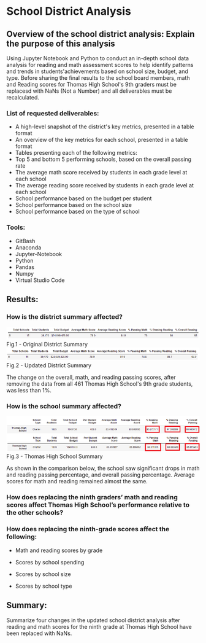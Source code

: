 # School District Analysis

## Overview of the school district analysis: Explain the purpose of this analysis
Using Jupyter Notebook and Python to conduct an in-depth school data analysis for reading and math assessment scores to help identify patterns and trends in students'achievements based on school size, budget, and type. Before sharing the final results to the school board members, math and Reading scores for Thomas High School's 9th graders must be replacesd with NaNs (Not a Number) and all deliverables must be recalculated.

### List of requested deliverables:
- A high-level snapshot of the district's key metrics, presented in a table format
- An overview of the key metrics for each school, presented in a table format
- Tables presenting each of the following metrics:
- Top 5 and bottom 5 performing schools, based on the overall passing rate
- The average math score received by students in each grade level at each school
- The average reading score received by students in each grade level at each school
- School performance based on the budget per student
- School performance based on the school size 
- School performance based on the type of school

### Tools:
- GitBash
- Anaconda
- Jupyter-Notebook
- Python
- Pandas
- Numpy
- Virtual Studio Code



## Results: 

### How is the district summary affected?

<img src=https://raw.githubusercontent.com/vandenesserm/School_District_Analysis/main/PNGs/District%20Summary%20-%20Original.png> 
Fig.1 - Original District Summary


<img src=https://raw.githubusercontent.com/vandenesserm/School_District_Analysis/main/PNGs/District%20Summary%20-%20Updated.png>
Fig.2 - Updated District Summary

The change on the overall, math, and reading passing scores, after removing the data from all 461 Thomas High School's 9th grade students, was less than 1%. 


### How is the school summary affected?

<img src=https://raw.githubusercontent.com/vandenesserm/School_District_Analysis/main/PNGs/THS%20-%20Comparison.png>
Fig.3 - Thomas High School Summary

As shown in the comparison below, the school saw significant drops in math and reading passing percentage, and overall passing percentage. Average scores for math and reading remained almost the same.

### How does replacing the ninth graders’ math and reading scores affect Thomas High School’s performance relative to the other schools?

### How does replacing the ninth-grade scores affect the following:
- Math and reading scores by grade

- Scores by school spending
- Scores by school size
- Scores by school type



## Summary: 
Summarize four changes in the updated school district analysis after reading and math scores for the ninth grade at Thomas High School have been replaced with NaNs.
